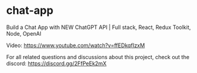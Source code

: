 # chat-app
Build a Chat App with NEW ChatGPT API | Full stack, React, Redux Toolkit, Node, OpenAI

Video: https://www.youtube.com/watch?v=ffEDkqfIzxM

For all related questions and discussions about this project, check out the discord: https://discord.gg/2FfPeEk2mX

